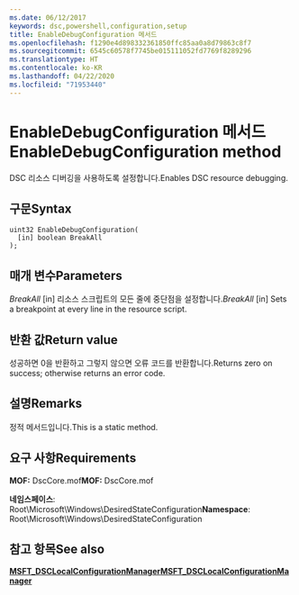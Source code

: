 ```yaml
---
ms.date: 06/12/2017
keywords: dsc,powershell,configuration,setup
title: EnableDebugConfiguration 메서드
ms.openlocfilehash: f1290e4d898332361850ffc85aa0a8d79863c8f7
ms.sourcegitcommit: 6545c60578f7745be015111052fd7769f8289296
ms.translationtype: HT
ms.contentlocale: ko-KR
ms.lasthandoff: 04/22/2020
ms.locfileid: "71953440"
---
```

# <a name="enabledebugconfiguration-method"></a><span data-ttu-id="64a7a-103">EnableDebugConfiguration 메서드</span><span class="sxs-lookup"><span data-stu-id="64a7a-103">EnableDebugConfiguration method</span></span>

<span data-ttu-id="64a7a-104">DSC 리소스 디버깅을 사용하도록 설정합니다.</span><span class="sxs-lookup"><span data-stu-id="64a7a-104">Enables DSC resource debugging.</span></span>

## <a name="syntax"></a><span data-ttu-id="64a7a-105">구문</span><span class="sxs-lookup"><span data-stu-id="64a7a-105">Syntax</span></span>

```mof
uint32 EnableDebugConfiguration(
  [in] boolean BreakAll
);
```

## <a name="parameters"></a><span data-ttu-id="64a7a-106">매개 변수</span><span class="sxs-lookup"><span data-stu-id="64a7a-106">Parameters</span></span>

<span data-ttu-id="64a7a-107">*BreakAll* \[in\] 리소스 스크립트의 모든 줄에 중단점을 설정합니다.</span><span class="sxs-lookup"><span data-stu-id="64a7a-107">*BreakAll* \[in\] Sets a breakpoint at every line in the resource script.</span></span>

## <a name="return-value"></a><span data-ttu-id="64a7a-108">반환 값</span><span class="sxs-lookup"><span data-stu-id="64a7a-108">Return value</span></span>

<span data-ttu-id="64a7a-109">성공하면 0을 반환하고 그렇지 않으면 오류 코드를 반환합니다.</span><span class="sxs-lookup"><span data-stu-id="64a7a-109">Returns zero on success; otherwise returns an error code.</span></span>

## <a name="remarks"></a><span data-ttu-id="64a7a-110">설명</span><span class="sxs-lookup"><span data-stu-id="64a7a-110">Remarks</span></span>

<span data-ttu-id="64a7a-111">정적 메서드입니다.</span><span class="sxs-lookup"><span data-stu-id="64a7a-111">This is a static method.</span></span>

## <a name="requirements"></a><span data-ttu-id="64a7a-112">요구 사항</span><span class="sxs-lookup"><span data-stu-id="64a7a-112">Requirements</span></span>

<span data-ttu-id="64a7a-113">**MOF:** DscCore.mof</span><span class="sxs-lookup"><span data-stu-id="64a7a-113">**MOF:** DscCore.mof</span></span>

<span data-ttu-id="64a7a-114">**네임스페이스**: Root\Microsoft\Windows\DesiredStateConfiguration</span><span class="sxs-lookup"><span data-stu-id="64a7a-114">**Namespace**: Root\Microsoft\Windows\DesiredStateConfiguration</span></span>

## <a name="see-also"></a><span data-ttu-id="64a7a-115">참고 항목</span><span class="sxs-lookup"><span data-stu-id="64a7a-115">See also</span></span>

[<span data-ttu-id="64a7a-116">**MSFT_DSCLocalConfigurationManager**</span><span class="sxs-lookup"><span data-stu-id="64a7a-116">**MSFT_DSCLocalConfigurationManager**</span></span>](msft-dsclocalconfigurationmanager.md)

